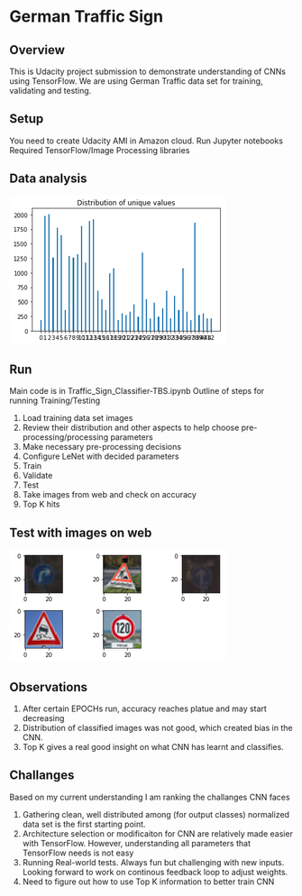 # German Traffic Sign
## Overview
This is Udacity project submission to demonstrate understanding of CNNs using TensorFlow. We are using German Traffic data set for training, validating and testing.
## Setup
You need to create Udacity AMI in Amazon cloud.
Run Jupyter notebooks
Required TensorFlow/Image Processing libraries

## Data analysis
![picture](distribution.png)
## Run
Main code is in Traffic_Sign_Classifier-TBS.ipynb
Outline of steps for running Training/Testing
1. Load training data set images
2. Review their distribution and other aspects to help choose pre-processing/processing parameters
3. Make necessary pre-processing decisions
4. Configure LeNet with decided parameters
5. Train
6. Validate
7. Test
8. Take images from web and check on accuracy 
9. Top K hits

## Test with images on web
![picture](5sampleimages.png)

## Observations
1. After certain EPOCHs run, accuracy reaches platue and may start decreasing
2. Distribution of classified images was not good, which created bias in the CNN.
3. Top K gives a real good insight on what CNN has learnt and classifies. 


## Challanges
Based on my current understanding I am ranking the challanges CNN faces
1. Gathering clean, well distributed among (for output classes) normalized data set is the first starting point.
2. Architecture selection or modificaiton for CNN are relatively made easier with TensorFlow. However, understanding all parameters that TensorFlow needs is not easy
3. Running Real-world tests. Always fun but challenging with new inputs. Looking forward to work on continous feedback loop to adjust weights.
4. Need to figure out how to use Top K information to better train CNN

